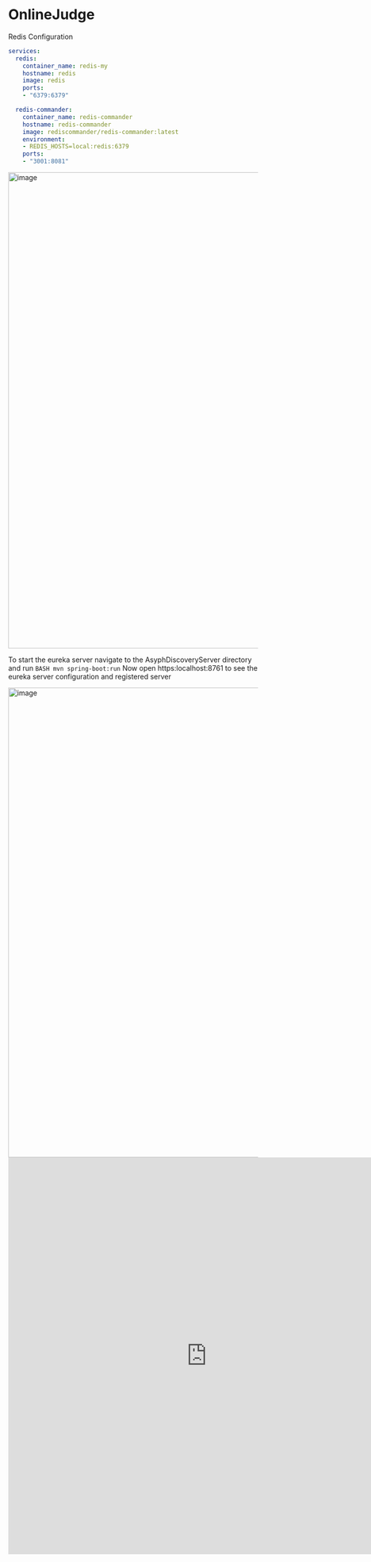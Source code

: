 # OnlineJudge

Redis Configuration

```YAML
services:
  redis:
    container_name: redis-my
    hostname: redis
    image: redis
    ports:
    - "6379:6379"

  redis-commander:
    container_name: redis-commander
    hostname: redis-commander
    image: rediscommander/redis-commander:latest
    environment:
    - REDIS_HOSTS=local:redis:6379
    ports:
    - "3001:8081"

```

<img width="960" alt="image" src="https://user-images.githubusercontent.com/88551109/175353609-de536193-4144-42ec-9b52-19ea3f92d211.png">

To start the eureka server navigate to the AsyphDiscoveryServer directory and run ```BASH mvn spring-boot:run``` 
Now open https:localhost:8761 to see the eureka server configuration and registered server

<img width="947" alt="image" src="https://user-images.githubusercontent.com/88551109/175354017-3971557c-82bd-4407-b114-4816c124082c.png">


<iframe frameborder="no" border="0" marginwidth="0" marginheight="0" width=800 height=800 src="https://edrawcloudpublicus.s3.amazonaws.com/viewer/self/2485624/share/2022-6-24/1656051012/main.svg"></iframe>
